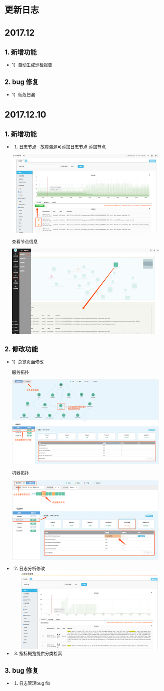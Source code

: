 # **更新日志**

# 2017.12

## 1. 新增功能
* 1）自动生成巡检报告

## 2. bug 修复
* 1）低危扫漏

# 2017.12.10

## 1. 新增功能

* 1) 日志节点--故障溯源可添加日志节点
    添加节点
    
    ![](/part5/images/17-12-10_4.png)
    
    查看节点信息
    
    ![](/part5/images/17-12-10_5.png)

## 2. 修改功能
* 1）总览页面修改

    服务拓扑
    
    ![](/part5/images/17-12-10_1.png)

    机器拓扑
    
    ![](/part5/images/17-12-10_2.png)

* 2) 日志分析修改
    ![](/part5/images/17-12-10_3.png)
    
* 3) 指标概览提供分类检索

## 3. bug 修复

* 1) 日志管理bug fix

